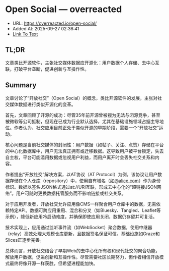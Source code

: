 # Open Social — overreacted
- URL: https://overreacted.io/open-social/
- Added At: 2025-09-27 02:36:41
- [Link To Text](2025-09-27-open-social-—-overreacted_raw.md)

## TL;DR
文章类比开源软件，主张社交媒体数据应开源化：用户数据个人存储、去中心互联，打破平台垄断，促进创新与互操作性。

## Summary
文章讨论了“开放社交”（Open Social）的概念，类比开源软件的发展，主张对社交媒体数据进行类似开源化的变革。

首先，文章回顾了开源的成功：尽管35年前开源曾被视为无法与闭源竞争，甚至被微软等公司抵制，但现在已成为行业默认选择，尤其在基础设施领域占据主导地位。作者认为，社交应用目前正处于类似开源的早期阶段，需要一个“开放社交”运动。

核心问题是当前社交媒体的封闭性：用户数据（如帖子、关注、点赞）存储在平台的中心化数据库中，用户无法真正拥有或迁移数据。这导致用户被平台锁定，失去自主权，平台可能滥用数据或忽视用户利益，而用户离开时会丢失社交关系和内容。

作者提出“开放社交”解决方案，以AT协议（AT Protocol）为例。该协议让用户数据存储在个人仓库（repository）中，使用自有域名（如@alice.com）作为身份标识。数据以签名JSON格式通过at://URI互联，形成去中心化的“超链接JSON网络”。用户可随时更换数据托管服务而不影响链接或社交关系。

对于应用开发者，开放社交允许应用像CMS一样聚合用户仓库中的数据，无需依赖特定API。数据可跨应用重用、混合和分叉（如Bluesky、Tangled、Leaflet等示例），降低新应用冷启动难度，并确保即使应用关闭，数据仍存留并可复活。

技术实现上，应用通过监听事件流（如WebSocket）聚合数据，使用中继器（relay）高效处理大规模仓库更新，且数据签名保证可信。基础设施如Graze和Slices正逐步完善。

总体而言，开放社交结合了早期Web的去中心化所有权和现代社交的聚合功能，解放用户数据，促进创新和互操作性。尽管需要社区长期努力，但作者相信开放模式最终将像开源一样获胜，但希望进程能加快。
